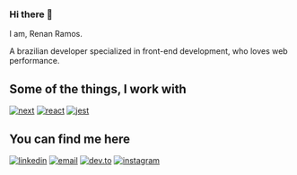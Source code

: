 ### Hi there 👋

I am, Renan Ramos.

A brazilian developer specialized in front-end development, who loves web performance.

## Some of the things, I work with

[![next](https://img.shields.io/badge/Next-000000?style=for-the-badge&logo=next-dot-js&logoColor=FFFFFF)](https://nextjs.org/)
[![react](https://img.shields.io/badge/React-20232A?style=for-the-badge&logo=react&logoColor=61DAFB)](https://reactjs.org/)
[![jest](https://img.shields.io/badge/Jest-C21325?style=for-the-badge&logo=jest&logoColor=white)](https://jestjs.io/)


## You can find me here

[![linkedin](https://img.shields.io/badge/Linkedin-0A66C2?style=for-the-badge&logo=Linkedin&logoColor=white)](https://www.linkedin.com/in/renandev/)
[![email](https://img.shields.io/badge/Gmail-D14836?style=for-the-badge&logo=Gmail&logoColor=white)](mailto:renangarcia@live.com)
[![dev.to](https://img.shields.io/badge/Dev.to-0A0A0A?style=for-the-badge&logo=Dev-dot-To&logoColor=white)](https://dev.to/renanramos)
[![instagram](https://img.shields.io/badge/Instagram-E4405F?style=for-the-badge&logo=instagram&logoColor=white)](https://www.instagram.com/renangarcia.dev/)

<!--
**renan-ramos/renan-ramos** is a ✨ _special_ ✨ repository because its `README.md` (this file) appears on your GitHub profile.

Here are some ideas to get you started:

- 🔭 I’m currently working on ...
- 🌱 I’m currently learning ...
- 👯 I’m looking to collaborate on ...
- 🤔 I’m looking for help with ...
- 💬 Ask me about ...
- 📫 How to reach me: ...
- 😄 Pronouns: ...
- ⚡ Fun fact: ...
-->
